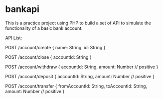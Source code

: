 # bankapi
This is a practice project using PHP to build a set of API to simulate the functionality of a basic bank account.

API List:

POST /account/create
{
  name: String,
  id: String
}

POST /account/close
{
  accountId: String
}

POST /account/withdraw
{
  accountId: String,
  amount: Number // positive
}

POST /account/deposit
{
  accountId: String,
  amount: Number // positive
}

POST /account/transfer
{
  fromAccountId: String,
  toAccountId: String,
  amount: Number // positive
}
